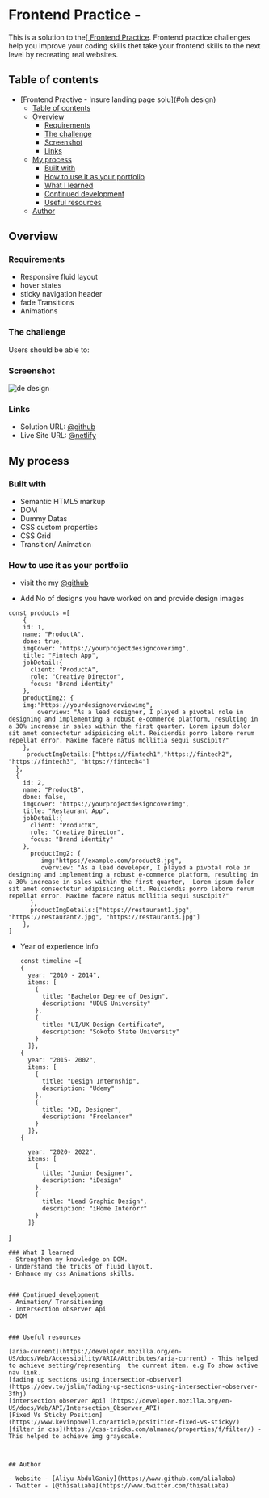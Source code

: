 # Frontend Practice - 
This is a solution to the[[ Frontend Practice](https://www.frontendpractice.com/projects/oh-studio). Frontend practice challenges help you improve your coding skills thet take your frontend skills to the next level by recreating real websites.

## Table of contents

- [Frontend Practive - Insure landing page solu](#oh design)
  - [Table of contents](#table-of-contents)
  - [Overview](#overview)
    - [Requirements](#requirements)
    - [The challenge](#the-challenge)
    - [Screenshot](#screenshot)
    - [Links](#links)
  - [My process](#my-process)
    - [Built with](#built-with)
    - [How to use it as your portfolio](#How-to-use-it-as-your-portfolio)
    - [What I learned](#what-i-learned)
    - [Continued development](#continued-development)
    - [Useful resources](#useful-resources)
  - [Author](#author)


## Overview
### Requirements
- Responsive fluid layout 
- hover states
- sticky navigation header
- fade Transitions
- Animations
### The challenge

Users should be able to:

<!-- - View the optimal layout for the site depending on their device's screen size
- See hover states for all interactive elements on the page -->

### Screenshot

![de design](./img/profile-page.png)


### Links

- Solution URL: [@github](https://github.com/alialaba/DE-DESIGN)
- Live Site URL: [@netlify](https://designer-showcase.netlify.app/)

## My process

### Built with

- Semantic HTML5 markup
- DOM
- Dummy Datas
- CSS custom properties
- CSS Grid
- Transition/ Animation

### How to use it as your portfolio
- visit the my [@github](https://github.com/alialaba/DE-DESIGN)
<!-- - ![download zip file](./img/Inkeddownload%20zip.jpg) -->

- Add No of designs you have worked on and provide design images

```
const products =[
    {
    id: 1,
    name: "ProductA",
    done: true,
    imgCover: "https://yourprojectdesigncoverimg",
    title: "Fintech App",
    jobDetail:{
      client: "ProductA",
      role: "Creative Director",
      focus: "Brand identity"
    },
    productImg2: {
    img:"https://yourdesignoverviewimg",
        overview: "As a lead designer, I played a pivotal role in designing and implementing a robust e-commerce platform, resulting in a 30% increase in sales within the first quarter. Lorem ipsum dolor sit amet consectetur adipisicing elit. Reiciendis porro labore rerum repellat error. Maxime facere natus mollitia sequi suscipit?"
    },
     productImgDetails:["https://fintech1","https://fintech2", "https://fintech3", "https://fintech4"]  
  },
  {
    id: 2,
    name: "ProductB",
    done: false,
    imgCover: "https://yourprojectdesigncoverimg",
    title: "Restaurant App",
    jobDetail:{
      client: "ProductB",
      role: "Creative Director",
      focus: "Brand identity"
    },
      productImg2: {
         img:"https://example.com/productB.jpg",
         overview: "As a lead developer, I played a pivotal role in designing and implementing a robust e-commerce platform, resulting in a 30% increase in sales within the first quarter,  Lorem ipsum dolor sit amet consectetur adipisicing elit. Reiciendis porro labore rerum repellat error. Maxime facere natus mollitia sequi suscipit?"
      },
      productImgDetails:["https://restaurant1.jpg", "https://restaurant2.jpg", "https://restaurant3.jpg"]
    },
]
```

- Year of experience info
  ```
  const timeline =[
  {
    year: "2010 - 2014",
    items: [
      {
        title: "Bachelor Degree of Design",
        description: "UDUS University"
      },
      {
        title: "UI/UX Design Certificate",
        description: "Sokoto State University"
      }
    ]},
  {
    year: "2015- 2002",
    items: [
      {
        title: "Design Internship",
        description: "Udemy"
      },
      {
        title: "XD, Designer",
        description: "Freelancer"
      }
    ]},
  {

    year: "2020- 2022",
    items: [
      {
        title: "Junior Designer",
        description: "iDesign"
      },
      {
        title: "Lead Graphic Design",
        description: "iHome Interorr"
      }
    ]}

]

  ```
### What I learned
- Strengthen my knowledge on DOM.
- Understand the tricks of fluid layout.
- Enhance my css Animations skills.


### Continued development
- Animation/ Transitioning
- Intersection observer Api
- DOM


### Useful resources

[aria-current](https://developer.mozilla.org/en-US/docs/Web/Accessibility/ARIA/Attributes/aria-current) - This helped to achieve setting/representing  the current item. e.g To show active nav link.
[fading up sections using intersection-observer](https://dev.to/jslim/fading-up-sections-using-intersection-observer-3fhj)
[intersection observer Api] (https://developer.mozilla.org/en-US/docs/Web/API/Intersection_Observer_API)
[Fixed Vs Sticky Position](https://www.kevinpowell.co/article/positition-fixed-vs-sticky/)
[filter in css](https://css-tricks.com/almanac/properties/f/filter/) - This helped to achieve img grayscale.



## Author

- Website - [Aliyu AbdulGaniy](https://www.github.com/alialaba)
- Twitter - [@thisaliaba](https://www.twitter.com/thisaliaba)

